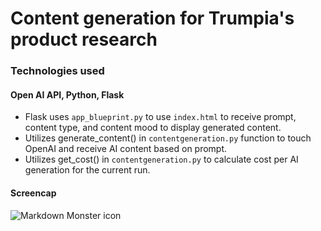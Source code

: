 # Content generation for Trumpia's product research

### Technologies used
#### Open AI API, Python, Flask

- Flask uses `app_blueprint.py` to use `index.html` to receive prompt, content type, and content mood to display generated content.
- Utilizes generate_content() in `contentgeneration.py` function to touch OpenAI and receive AI content based on prompt.
- Utilizes get_cost() in `contentgeneration.py` to calculate cost per AI generation for the current run.

#### Screencap
<img src="https://cdn.discordapp.com/attachments/693920868220403742/1080653106167173130/image.png"
     alt="Markdown Monster icon"
     style="float: left;" />